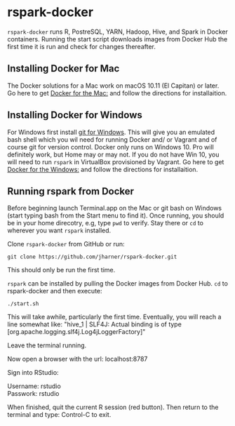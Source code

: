 # rspark-docker

`rspark-docker` runs R, PostreSQL, YARN, Hadoop, Hive, and Spark in Docker containers. Running the start script downloads images from Docker Hub the first time it is run and check for changes thereafter.

## Installing Docker for Mac
The Docker solutions for a Mac work on macOS 10.11 (El Capitan) or later. Go here to get [Docker for the Mac:](https://www.docker.com/docker-mac) and follow the directions for installaition. 

## Installing Docker for Windows
For Windows first install [git for Windows](https://git-for-windows.github.io). This will give you an emulated bash shell which you wil need for running Docker and/ or Vagrant and of course git for version control.  Docker only runs on Windows 10. Pro will definitely work, but Home may or may not. If you do not have Win 10, you will need to run `rspark` in VirtualBox provisioned by Vagrant. Go here to get [Docker for the Windows:](https://www.docker.com/docker-windows) and follow the directions for installaition.

## Running rspark from Docker
Before beginning launch Terminal.app on the Mac or git bash on Windows (start typing bash from the Start menu to find it). Once running, you should be in your home direcotry, e.g, type `pwd` to verify. Stay there or `cd` to wherever you want `rspark` installed.

Clone `rspark-docker` from GitHub or run:
```
git clone https://github.com/jharner/rspark-docker.git
```
This should only be run the first time.

`rspark` can be installed by pulling the Docker images from Docker Hub. `cd` to rspark-docker and then execute:
```
./start.sh
```
This will take awhile, particularly the first time. Eventually, you will reach a line somewhat like: "hive_1      | SLF4J: Actual binding is of type [org.apache.logging.slf4j.Log4jLoggerFactory]"

Leave the terminal running.  

Now open a browser with the url: localhost:8787  

Sign into RStudio:  

Username: rstudio  
Passwork: rstudio

When finished, quit the current R session (red button). Then return to the terminal and type: Control-C to exit.
